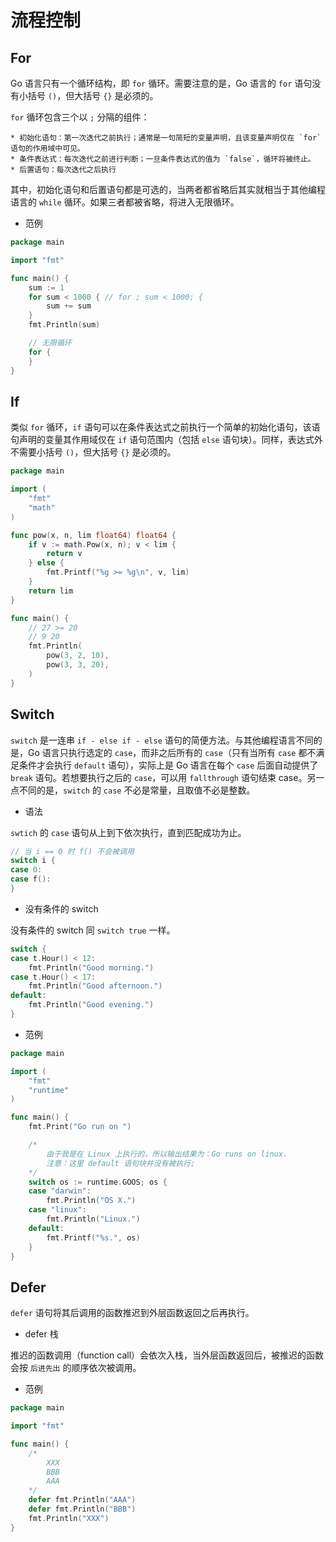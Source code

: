 # 流程控制

## For

Go 语言只有一个循环结构，即 `for` 循环。需要注意的是，Go 语言的 `for` 语句没有小括号 `()`，但大括号 `{}` 是必须的。

`for` 循环包含三个以 `;` 分隔的组件：

    * 初始化语句：第一次迭代之前执行；通常是一句简短的变量声明，且该变量声明仅在 `for` 语句的作用域中可见。
    * 条件表达式：每次迭代之前进行判断；一旦条件表达式的值为 `false`，循环将被终止。
    * 后置语句：每次迭代之后执行

其中，初始化语句和后置语句都是可选的，当两者都省略后其实就相当于其他编程语言的 `while` 循环。如果三者都被省略，将进入无限循环。

* 范例

```go
package main

import "fmt"

func main() {
    sum := 1
    for sum < 1000 { // for ; sum < 1000; {
        sum += sum
    }
    fmt.Println(sum)

    // 无限循环
    for {
    }
}
```

## If

类似 `for` 循环，`if` 语句可以在条件表达式之前执行一个简单的初始化语句，该语句声明的变量其作用域仅在 `if` 语句范围内（包括 `else` 语句块）。同样，表达式外不需要小括号 `()`，但大括号 `{}` 是必须的。

```go
package main

import (
    "fmt"
    "math"
)

func pow(x, n, lim float64) float64 {
    if v := math.Pow(x, n); v < lim {
        return v
    } else {
        fmt.Printf("%g >= %g\n", v, lim)
    }
    return lim
}

func main() {
    // 27 >= 20
    // 9 20
    fmt.Println(
        pow(3, 2, 10),
        pow(3, 3, 20),
    )
}
```

## Switch

`switch` 是一连串 `if - else if - else` 语句的简便方法。与其他编程语言不同的是，Go 语言只执行选定的 `case`，而非之后所有的 `case`（只有当所有 `case` 都不满足条件才会执行 `default` 语句），实际上是 Go 语言在每个 `case` 后面自动提供了 `break` 语句。若想要执行之后的 `case`，可以用 `fallthrough` 语句结束 case。另一点不同的是，`switch` 的 `case` 不必是常量，且取值不必是整数。

* 语法

`swtich` 的 `case` 语句从上到下依次执行，直到匹配成功为止。

```go
// 当 i == 0 时 f() 不会被调用
switch i {
case 0:
case f():
}
````

* 没有条件的 switch

没有条件的 switch 同 `switch true` 一样。

```go
switch {
case t.Hour() < 12:
    fmt.Println("Good morning.")
case t.Hour() < 17:
    fmt.Println("Good afternoon.")
default:
    fmt.Println("Good evening.")
}
```

* 范例

```go
package main

import (
    "fmt"
    "runtime"
)

func main() {
    fmt.Print("Go run on ")

    /*
        由于我是在 Linux 上执行的，所以输出结果为：Go runs on linux.
        注意：这里 default 语句块并没有被执行;
    */
    switch os := runtime.GOOS; os {
    case "darwin":
        fmt.Println("OS X.")
    case "linux":
        fmt.Println("Linux.")
    default:
        fmt.Printf("%s.", os)
    }
}
```

## Defer

`defer` 语句将其后调用的函数推迟到外层函数返回之后再执行。

* defer 栈

推迟的函数调用（function call）会依次入栈，当外层函数返回后，被推迟的函数会按 `后进先出` 的顺序依次被调用。

* 范例

```go
package main

import "fmt"

func main() {
    /*
        XXX
        BBB
        AAA
    */
    defer fmt.Println("AAA")
    defer fmt.Println("BBB")
    fmt.Println("XXX")
}
```
